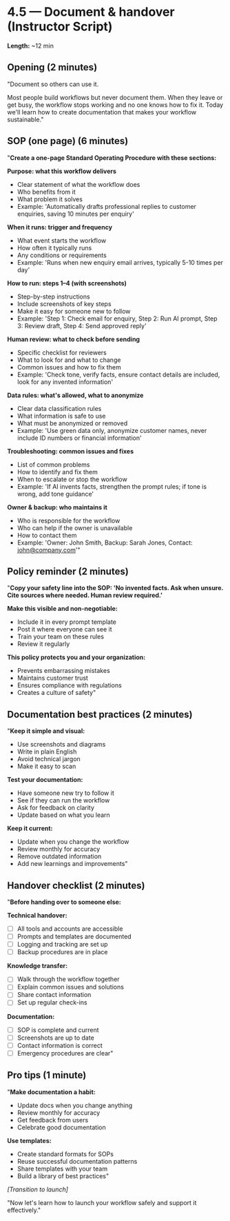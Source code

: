 # 4.5 — Document & handover (Instructor Script)

**Length:** ~12 min

## Opening (2 minutes)
"Document so others can use it.

Most people build workflows but never document them. When they leave or get busy, the workflow stops working and no one knows how to fix it. Today we'll learn how to create documentation that makes your workflow sustainable."

## SOP (one page) (6 minutes)
"**Create a one-page Standard Operating Procedure with these sections:**

**Purpose: what this workflow delivers**
- Clear statement of what the workflow does
- Who benefits from it
- What problem it solves
- Example: 'Automatically drafts professional replies to customer enquiries, saving 10 minutes per enquiry'

**When it runs: trigger and frequency**
- What event starts the workflow
- How often it typically runs
- Any conditions or requirements
- Example: 'Runs when new enquiry email arrives, typically 5-10 times per day'

**How to run: steps 1–4 (with screenshots)**
- Step-by-step instructions
- Include screenshots of key steps
- Make it easy for someone new to follow
- Example: 'Step 1: Check email for enquiry, Step 2: Run AI prompt, Step 3: Review draft, Step 4: Send approved reply'

**Human review: what to check before sending**
- Specific checklist for reviewers
- What to look for and what to change
- Common issues and how to fix them
- Example: 'Check tone, verify facts, ensure contact details are included, look for any invented information'

**Data rules: what's allowed, what to anonymize**
- Clear data classification rules
- What information is safe to use
- What must be anonymized or removed
- Example: 'Use green data only, anonymize customer names, never include ID numbers or financial information'

**Troubleshooting: common issues and fixes**
- List of common problems
- How to identify and fix them
- When to escalate or stop the workflow
- Example: 'If AI invents facts, strengthen the prompt rules; if tone is wrong, add tone guidance'

**Owner & backup: who maintains it**
- Who is responsible for the workflow
- Who can help if the owner is unavailable
- How to contact them
- Example: 'Owner: John Smith, Backup: Sarah Jones, Contact: john@company.com'"

## Policy reminder (2 minutes)
"**Copy your safety line into the SOP: 'No invented facts. Ask when unsure. Cite sources where needed. Human review required.'**

**Make this visible and non-negotiable:**
- Include it in every prompt template
- Post it where everyone can see it
- Train your team on these rules
- Review it regularly

**This policy protects you and your organization:**
- Prevents embarrassing mistakes
- Maintains customer trust
- Ensures compliance with regulations
- Creates a culture of safety"

## Documentation best practices (2 minutes)
"**Keep it simple and visual:**
- Use screenshots and diagrams
- Write in plain English
- Avoid technical jargon
- Make it easy to scan

**Test your documentation:**
- Have someone new try to follow it
- See if they can run the workflow
- Ask for feedback on clarity
- Update based on what you learn

**Keep it current:**
- Update when you change the workflow
- Review monthly for accuracy
- Remove outdated information
- Add new learnings and improvements"

## Handover checklist (2 minutes)
"**Before handing over to someone else:**

**Technical handover:**
- [ ] All tools and accounts are accessible
- [ ] Prompts and templates are documented
- [ ] Logging and tracking are set up
- [ ] Backup procedures are in place

**Knowledge transfer:**
- [ ] Walk through the workflow together
- [ ] Explain common issues and solutions
- [ ] Share contact information
- [ ] Set up regular check-ins

**Documentation:**
- [ ] SOP is complete and current
- [ ] Screenshots are up to date
- [ ] Contact information is correct
- [ ] Emergency procedures are clear"

## Pro tips (1 minute)
"**Make documentation a habit:**
- Update docs when you change anything
- Review monthly for accuracy
- Get feedback from users
- Celebrate good documentation

**Use templates:**
- Create standard formats for SOPs
- Reuse successful documentation patterns
- Share templates with your team
- Build a library of best practices"

_[Transition to launch]_

"Now let's learn how to launch your workflow safely and support it effectively."

